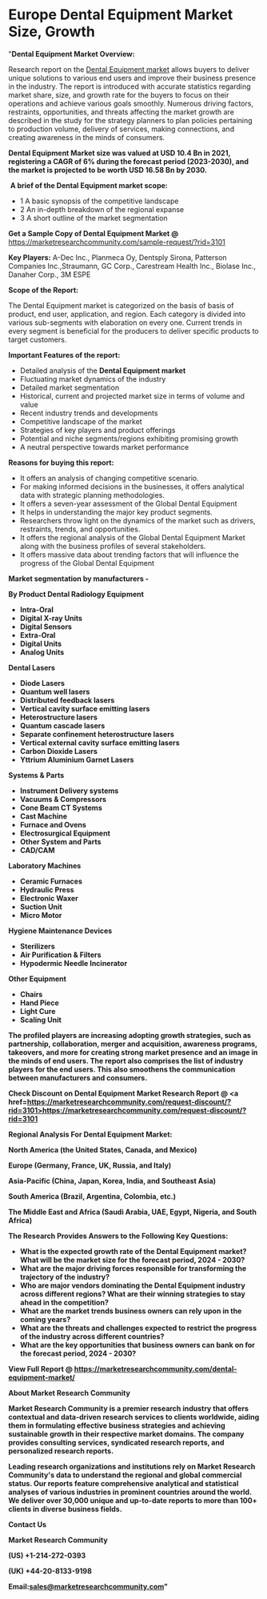 # Europe Dental Equipment Market Size, Growth
"<strong>Dental Equipment Market Overview:</strong>

Research report on the <a href=https://marketresearchcommunity.com/dental-equipment-market/>Dental Equipment market</a> allows buyers to deliver unique solutions to various end users and improve their business presence in the industry. The report is introduced with accurate statistics regarding market share, size, and growth rate for the buyers to focus on their operations and achieve various goals smoothly. Numerous driving factors, restraints, opportunities, and threats affecting the market growth are described in the study for the strategy planners to plan policies pertaining to production volume, delivery of services, making connections, and creating awareness in the minds of consumers.

<strong>Dental Equipment Market size was valued at USD 10.4 Bn in 2021, registering a CAGR of 6% during the forecast period (2023-2030), and the market is projected to be worth USD 16.58 Bn by 2030.</strong>

 <Strong>A brief of the Dental Equipment market scope:</Strong>
<ul>
 <li>1  A basic synopsis of the competitive landscape</li>
 <li>2  An in-depth breakdown of the regional expanse</li>
 <li>3  A short outline of the market segmentation</li>
</ul>
<strong>Get a Sample Copy of Dental Equipment Market @ </b></strong><a href=https://marketresearchcommunity.com/sample-request/?rid=3101><u>https://marketresearchcommunity.com/sample-request/?rid=3101</u></a>

<strong>Key Players:</strong> 
A-Dec Inc., Planmeca Oy, Dentsply Sirona, Patterson Companies Inc.,Straumann, GC Corp., Carestream Health Inc., Biolase Inc., Danaher Corp., 3M ESPE

<strong>Scope of the Report:</strong>

The Dental Equipment market is categorized on the basis of basis of product, end user, application, and region. Each category is divided into various sub-segments with elaboration on every one. Current trends in every segment is beneficial for the producers to deliver specific products to target customers.

<strong><b>Important Features of the report:</b></strong>
<ul>
  <li>Detailed analysis of the <strong><b>Dental Equipment </b></strong><strong><b>market</b></strong></li>
  <li>Fluctuating market dynamics of the industry</li>
  <li>Detailed market segmentation</li>
  <li>Historical, current and projected market size in terms of volume and value</li>
  <li>Recent industry trends and developments</li>
  <li>Competitive landscape of the market</li>
  <li>Strategies of key players and product offerings</li>
  <li>Potential and niche segments/regions exhibiting promising growth</li>
  <li>A neutral perspective towards market performance</li>
</ul>
<strong><b>Reasons for buying this report:</b></strong>
<ul>
  <li>It offers an analysis of changing competitive scenario.</li>
  <li>For making informed decisions in the businesses, it offers analytical data with strategic planning methodologies.</li>
  <li>It offers a seven-year assessment of the Global Dental Equipment</li>
  <li>It helps in understanding the major key product segments.</li>
  <li>Researchers throw light on the dynamics of the market such as drivers, restraints, trends, and opportunities.</li>
  <li>It offers the regional analysis of the Global Dental Equipment Market along with the business profiles of several stakeholders.</li>
  <li>It offers massive data about trending factors that will influence the progress of the Global Dental Equipment</li>
</ul>

<strong>Market segmentation by manufacturers -</strong>


<strong><strong>By Product</strong></h4>
Dental Radiology Equipment
<ul>
 	<li>Intra-Oral</li>
 	<li>Digital X-ray Units</li>
 	<li>Digital Sensors</li>
 	<li>Extra-Oral</li>
 	<li>Digital Units</li>
 	<li>Analog Units</li>
</ul>
Dental Lasers
<ul>
 	<li>Diode Lasers</li>
 	<li>Quantum well lasers</li>
 	<li>Distributed feedback lasers</li>
 	<li>Vertical cavity surface emitting lasers</li>
 	<li>Heterostructure lasers</li>
 	<li>Quantum cascade lasers</li>
 	<li>Separate confinement heterostructure lasers</li>
 	<li>Vertical external cavity surface emitting lasers</li>
 	<li>Carbon Dioxide Lasers</li>
 	<li>Yttrium Aluminium Garnet Lasers</li>
</ul>
Systems &amp; Parts
<ul>
 	<li>Instrument Delivery systems</li>
 	<li>Vacuums &amp; Compressors</li>
 	<li>Cone Beam CT Systems</li>
 	<li>Cast Machine</li>
 	<li>Furnace and Ovens</li>
 	<li>Electrosurgical Equipment</li>
 	<li>Other System and Parts</li>
 	<li>CAD/CAM</li>
</ul>
Laboratory Machines
<ul>
 	<li>Ceramic Furnaces</li>
 	<li>Hydraulic Press</li>
 	<li>Electronic Waxer</li>
 	<li>Suction Unit</li>
 	<li>Micro Motor</li>
</ul>
Hygiene Maintenance Devices
<ul>
 	<li>Sterilizers</li>
 	<li>Air Purification &amp; Filters</li>
 	<li>Hypodermic Needle Incinerator</li>
</ul>
Other Equipment
<ul>
 	<li>Chairs</li>
 	<li>Hand Piece</li>
 	<li>Light Cure</li>
 	<li>Scaling Unit</li>
</ul>
<strong></h4>

The profiled players are increasing adopting growth strategies, such as partnership, collaboration, merger and acquisition, awareness programs, takeovers, and more for creating strong market presence and an image in the minds of end users. The report also comprises the list of industry players for the end users. This also smoothens the communication between manufacturers and consumers.

<strong><b>Check Discount on Dental Equipment Market Research Report @ </b></strong><a href=https://marketresearchcommunity.com/request-discount/?rid=3101><u>https://marketresearchcommunity.com/request-discount/?rid=3101</u></a>

<strong>Regional Analysis For Dental Equipment Market:</strong>

<strong>North America</strong> (the United States, Canada, and Mexico)

<strong>Europe</strong> (Germany, France, UK, Russia, and Italy)

<strong>Asia-Pacific</strong> (China, Japan, Korea, India, and Southeast Asia)

<strong>South America</strong> (Brazil, Argentina, Colombia, etc.)

<strong>The Middle East and Africa</strong> (Saudi Arabia, UAE, Egypt, Nigeria, and South Africa)

<strong>The Research Provides Answers to the Following Key Questions:</strong>
<ul>
 	<li>What is the expected growth rate of the Dental Equipment market? What will be the market size for the forecast period, 2024 - 2030?</li>
 	<li>What are the major driving forces responsible for transforming the trajectory of the industry?</li>
 	<li>Who are major vendors dominating the Dental Equipment industry across different regions? What are their winning strategies to stay ahead in the competition?</li>
 	<li>What are the market trends business owners can rely upon in the coming years?</li>
 	<li>What are the threats and challenges expected to restrict the progress of the industry across different countries?</li>
 	<li>What are the key opportunities that business owners can bank on for the forecast period, 2024 - 2030?</li>
</ul>

<strong>View Full Report @</strong> <a href=https://marketresearchcommunity.com/dental-equipment-market/>https://marketresearchcommunity.com/dental-equipment-market/</a>

<strong>About Market Research Community</strong>

Market Research Community is a premier research industry that offers contextual and data-driven research services to clients worldwide, aiding them in formulating effective business strategies and achieving sustainable growth in their respective market domains. The company provides consulting services, syndicated research reports, and personalized research reports.

Leading research organizations and institutions rely on Market Research Community's data to understand the regional and global commercial status. Our reports feature comprehensive analytical and statistical analyses of various industries in prominent countries around the world. We deliver over 30,000 unique and up-to-date reports to more than 100+ clients in diverse business fields.

<strong>Contact Us</strong>

<strong>Market Research Community</strong>

(US) +1-214-272-0393

(UK) +44-20-8133-9198

<strong>Email:</strong>sales@marketresearchcommunity.com"
